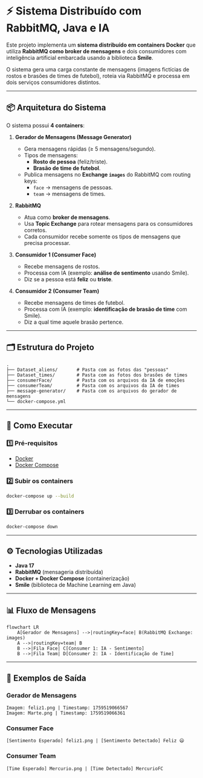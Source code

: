 # ⚡ Sistema Distribuído com RabbitMQ, Java e IA

Este projeto implementa um **sistema distribuído em containers Docker** que utiliza **RabbitMQ como broker de mensagens** e dois consumidores com inteligência artificial embarcada usando a biblioteca **Smile**.  

O sistema gera uma carga constante de mensagens (imagens fictícias de rostos e brasões de times de futebol), roteia via RabbitMQ e processa em dois serviços consumidores distintos.  

---

## 📦 Arquitetura do Sistema

O sistema possui **4 containers**:

1. **Gerador de Mensagens (Message Generator)**  
   - Gera mensagens rápidas (≥ 5 mensagens/segundo).  
   - Tipos de mensagens:  
     - **Rosto de pessoa** (feliz/triste).  
     - **Brasão de time de futebol**.  
   - Publica mensagens no **Exchange `images`** do RabbitMQ com routing keys:
     - `face` → mensagens de pessoas.  
     - `team` → mensagens de times.  

2. **RabbitMQ**  
   - Atua como **broker de mensagens**.  
   - Usa **Topic Exchange** para rotear mensagens para os consumidores corretos.  
   - Cada consumidor recebe somente os tipos de mensagens que precisa processar.  

3. **Consumidor 1 (Consumer Face)**  
   - Recebe mensagens de rostos.  
   - Processa com IA (exemplo: **análise de sentimento** usando Smile).  
   - Diz se a pessoa está **feliz** ou **triste**.  

4. **Consumidor 2 (Consumer Team)**  
   - Recebe mensagens de times de futebol.  
   - Processa com IA (exemplo: **identificação de brasão de time** com Smile).  
   - Diz a qual time aquele brasão pertence.  

---

## 🗂️ Estrutura do Projeto

```
.
├── Dataset_aliens/       # Pasta com as fotos das "pessoas"
├── Dataset_times/        # Pasta com as fotos dos brasões de times
├── consumerFace/         # Pasta com os arquivos da IA de emoções
├── consumerTeam/         # Pasta com os arquivos da IA de times 
├── message-generator/    # Pasta com os arquivos do gerador de mensagens
└── docker-compose.yml
```

---

## 🚀 Como Executar

### 1️⃣ Pré-requisitos
- [Docker](https://www.docker.com/)  
- [Docker Compose](https://docs.docker.com/compose/)  

### 2️⃣ Subir os containers
```bash
docker-compose up --build
```

### 3️⃣ Derrubar os containers
```bash
docker-compose down
```


---

## ⚙️ Tecnologias Utilizadas

- **Java 17**  
- **RabbitMQ** (mensageria distribuída)  
- **Docker + Docker Compose** (containerização)  
- **Smile** (biblioteca de Machine Learning em Java)  

---

## 📊 Fluxo de Mensagens

```mermaid
flowchart LR
    A[Gerador de Mensagens] -->|routingKey=face| B(RabbitMQ Exchange: images)
    A -->|routingKey=team| B
    B -->|Fila Face| C[Consumer 1: IA - Sentimento]
    B -->|Fila Team| D[Consumer 2: IA - Identificação de Time]
```

---

## 🤖 Exemplos de Saída

### Gerador de Mensagens
```
Imagem: feliz1.png | Timestamp: 1759519066567
Imagem: Marte.png | Timestamp: 1759519066361
```

### Consumer Face
```
[Sentimento Esperado] feliz1.png | [Sentimento Detectado] Feliz 😃
```

### Consumer Team
```
[Time Esperado] Mercurio.png | [Time Detectado] MercurioFC
```
